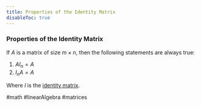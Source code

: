 ```yaml
---
title: Properties of the Identity Matrix
disableToc: true
---
```


### Properties of the Identity Matrix
If $A$ is a matrix of size $m \times n$, then the following statements are always true:
1. $AI_n = A$
2. $I_nA = A$

Where $I$ is the [identity matrix](identity-matrix.md).

#math #linearAlgebra #matrices 
